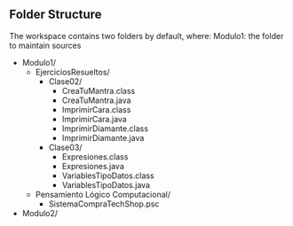 ## Folder Structure

The workspace contains two folders by default, where:
Modulo1: the folder to maintain sources

- Modulo1/
  - EjerciciosResueltos/
    * Clase02/
      + CreaTuMantra.class
      + CreaTuMantra.java
      + ImprimirCara.class
      + ImprimirCara.java
      + ImprimirDiamante.class
      + ImprimirDiamante.java
    * Clase03/
      + Expresiones.class
      + Expresiones.java
      + VariablesTipoDatos.class
      + VariablesTipoDatos.java
  - Pensamiento Lógico Computacional/
    * SistemaCompraTechShop.psc
- Modulo2/

